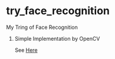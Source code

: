 # try_face_recognition
My Tring of Face Recognition



1. Simple Implementation by OpenCV

   See [Here](./OpenCV_FR/run.md)

